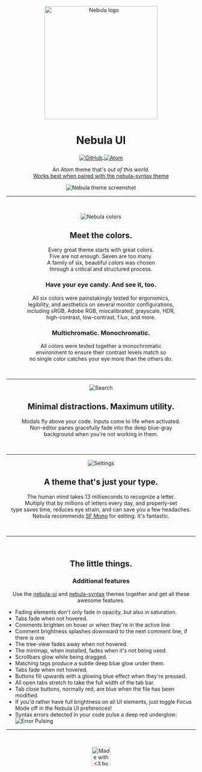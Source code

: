 <!-- Logo -->

<p align="center">
  <img align="center" src="http://tjkoh.li/JY0q/CDW60KpL+" alt="Nebula logo" width="300">
</p>

<!-- Heading -->

<h1 align="center">Nebula UI</h1>

<!-- Shields -->

<p align="center">
	<a href="https://github.com/tjkohli/nebula-ui/releases/">
		<img align="center" src="https://img.shields.io/github/release/tjkohli/nebula-ui.svg?style=flat-square" alt="GitHub">
	</a>
	<a href="https://atom.io/themes/nebula-ui">
		<img align="center" src="https://img.shields.io/apm/v/nebula-ui.svg?style=flat-square" alt="Atom">
	</a>
</p>

<p align="center">An Atom theme that's <em>out of this world</em>.<br><a href="https://atom.io/themes/nebula-syntax">Works best when paired with the nebula-syntax theme</a></p>

<p align="center">
  <img align="center" src="http://tjkoh.li/q4OR/47Q3r092+" alt="Nebula theme screenshot">
</p>

<hr>

<!-- Colors -->

<br>
<p align="center">
  <img align="center" src="http://tjkoh.li/nmlY/12d2Hgpc+" alt="Nebula colors">
</p>

<h2 align="center" >Meet the colors.</h2>
<p align="center">
	Every great theme starts with great colors. <br>
	Five are not enough. Seven are too many. <br>
	A family of six, beautiful colors was chosen <br>
	through a critical and structured process.
</p>

<!-- Contrast -->

<h3 align="center">Have your eye candy. And see it, too.</h3>
<p align="center">
	All six colors were painstakingly tested for ergonomics, <br>
	legibility, and aesthetics on several monitor configurations, <br>
	including sRGB, Adobe RGB, miscalibrated, grayscale, HDR, <br>
	high-contrast, low-contrast, f.lux, and more.
</p>

<h3 align="center">Multichromatic. Monochromatic.</h3>
<p align="center">
	All colors were tested together a monochromatic <br>
	environment to ensure their contrast levels match so <br>
	no single color catches your eye more than the others do.
</p>
<br>

<hr>

<!-- Focus -->

<p align="center">
  <img align="center" src="http://tjkoh.li/EoKQ/1zrgqdez+" alt="Search">
</p>

<h2 align="center">Minimal distractions. Maximum utility.</h2>
<p align="center">
	Modals fly above your code. Inputs come to life when activated. <br>
	Non-editor panes gracefully fade into the deep blue-gray <br>
	background when you're not working in them.
</p>
<br>

<hr>

<!-- Typography -->

<p align="center">
  <img align="center" src="http://tjkoh.li/deT/3HRNDq60+" alt="Settings">
</p>

<h2 align="center">A theme that's just your type.</h2>
<p align="center">
	The human mind takes 13 milliseconds to recognize a letter. <br>
	Multiply that by millions of letters every day, and properly-set <br>
	type saves time, reduces eye strain, and can save you a few headaches.<br>
	Nebula recommends <a href="https://atom.io/packages/import-sf-mono">SF Mono</a> for editing. It's fantastic.
</p>
<br>

<hr>

<br>

<h2 align="center">The little things.</h2>
<h3 align="center">Additional features</h3>
<p align="center">Use the <a href="https://atom.io/themes/nebula-ui">nebula-ui</a> and <a href="https://atom.io/themes/nebula-syntax">nebula-syntax</a> themes together and get all these awesome features.
	<ul>
		<li>Fading elements don't only fade in opacity, but also in saturation.</li>
		<li>Tabs fade when not hovered.</li>
		<li>Comments brighten on hover or when they're in the active line</li>
		<li>Comment brightness splashes downward to the next comment line, if there is one</li>
		<li>The tree-view fades away when not hovered.</li>
		<li>The minimap, when installed, fades when it's not being used.</li>
		<li>Scrollbars glow while being dragged.</li>
		<li>Matching tags produce a subtle deep blue glow under them.</li>
		<li>Tabs fade when not hovered.</li>
		<li>Buttons fill upwards with a glowing blue effect when they're pressed.</li>
		<li>All open tabs stretch to take the full width of the tab bar.</li>
		<li>Tab close buttons, normally red, are blue when the file has been modified.</li>
		<li>If you'd rather have full brightness on all UI elements, just toggle Focus Mode off in the Nebula UI preferences!</li>
		<li>
			Syntax errors detected in your code pulse a deep red underglow:<br>
			<img src="http://i.giphy.com/12BQyrHqrBij9C.gif" alt="Error Pulsing">
		</li>
	</ul>
</p>

<hr>

<br>
<p align="center">
	<a href="http://www.tjkohli.com/" title="Made with <3 by TJ Kohli">
		<img src="http://tjkoh.li/15T2G/5ICxHe96+" align="center" width="50" alt="Made with <3 by TJ Kohli">
	</a>
</p>
